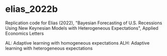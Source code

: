# elias_2022b
Replication code for Elias (2022), "Bayesian Forecasting of U.S. Recessions Using New Keynesian Models with Heterogeneous Expectations", Applied Economics Letters

AL: Adaptive learning with homogeneous expectations
ALH: Adaptive learning with heterogeneous expectations
